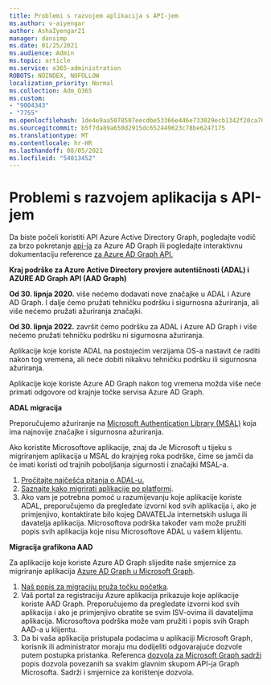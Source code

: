 ```yaml
---
title: Problemi s razvojem aplikacija s API-jem
ms.author: v-aiyengar
author: AshaIyengar21
manager: dansimp
ms.date: 01/25/2021
ms.audience: Admin
ms.topic: article
ms.service: o365-administration
ROBOTS: NOINDEX, NOFOLLOW
localization_priority: Normal
ms.collection: Adm_O365
ms.custom:
- "9004343"
- "7755"
ms.openlocfilehash: 1de4e9aa5078507eecdbe53366e446e733029ecb1342f20ca701fa7f95a06fa9
ms.sourcegitcommit: b5f7da89a650d2915dc652449623c78be6247175
ms.translationtype: MT
ms.contentlocale: hr-HR
ms.lasthandoff: 08/05/2021
ms.locfileid: "54013452"
---
```

# <a name="issues-developing-applications-with-apis"></a>Problemi s razvojem aplikacija s API-jem

Da biste počeli koristiti API Azure Active Directory Graph, pogledajte vodič za brzo pokretanje [api-ja](https://docs.microsoft.com/azure/active-directory/develop/microsoft-graph-intro) za Azure AD Graph ili pogledajte interaktivnu dokumentaciju reference [za Azure AD Graph API.](https://docs.microsoft.com/previous-versions/azure/ad/graph/api/api-catalog)

**Kraj podrške za Azure Active Directory provjere autentičnosti (ADAL) i AZURE AD Graph API (AAD Graph)**

**Od 30. lipnja 2020.** više nećemo dodavati nove značajke u ADAL i Azure AD Graph. I dalje ćemo pružati tehničku podršku i sigurnosna ažuriranja, ali više nećemo pružati ažuriranja značajki.

**Od 30. lipnja 2022.** završit ćemo podršku za ADAL i Azure AD Graph i više nećemo pružati tehničku podršku ni sigurnosna ažuriranja.

Aplikacije koje koriste ADAL na postojećim verzijama OS-a nastavit će raditi nakon tog vremena, ali neće dobiti nikakvu tehničku podršku ili sigurnosna ažuriranja.

Aplikacije koje koriste Azure AD Graph nakon tog vremena možda više neće primati odgovore od krajnje točke servisa Azure AD Graph.

**ADAL migracija**

Preporučujemo ažuriranje na [Microsoft Authentication Library (MSAL)](https://docs.microsoft.com/azure/active-directory/develop/v2-overview) koja ima najnovije značajke i sigurnosna ažuriranja.

Ako koristite Microsoftove aplikacije, znaj da Je Microsoft u tijeku s migriranjem aplikacija u MSAL do krajnjeg roka podrške, čime se jamči da će imati koristi od trajnih poboljšanja sigurnosti i značajki MSAL-a.

1. [Pročitajte najčešća pitanja o ADAL-u.](https://docs.microsoft.com/azure/active-directory/develop/msal-migration#frequently-asked-questions-faq)
1. [Saznajte kako migrirati aplikacije po platformi](https://docs.microsoft.com/azure/active-directory/develop/msal-migration#frequently-asked-questions-faq).
1. Ako vam je potrebna pomoć u razumijevanju koje aplikacije koriste ADAL, preporučujemo da pregledate izvorni kod svih aplikacija i, ako je primjenjivo, kontaktirate bilo kojeg DAVATELJa internetskih usluga ili davatelja aplikacija. Microsoftova podrška također vam može pružiti popis svih aplikacija koje nisu Microsoftove ADAL u vašem klijentu.

**Migracija grafikona AAD**

Za aplikacije koje koriste Azure AD Graph slijedite naše smjernice za migriranje aplikacija [Azure AD Graph u Microsoft Graph](https://docs.microsoft.com/graph/migrate-azure-ad-graph-overview?view=graph-rest-1.0&preserve-view=true).

1. [Naš popis za migraciju pruža točku početka](https://docs.microsoft.com/graph/migrate-azure-ad-graph-planning-checklist). 
1. Vaš portal za registraciju Azure aplikacija prikazuje koje aplikacije koriste AAD Graph. Preporučujemo da pregledate izvorni kod svih aplikacija i ako je primjenjivo obratite se svim ISV-ovima ili davateljima aplikacija. Microsoftova podrška može vam pružiti i popis svih Graph AAD-a u klijentu.
1. Da bi vaša aplikacija pristupala podacima u aplikaciji Microsoft Graph, korisnik ili administrator moraju mu dodijeliti odgovarajuće dozvole putem postupka pristanka. Referenca [dozvola za Microsoft Graph sadrži](https://docs.microsoft.com/graph/permissions-reference?context=graph%2Fapi%2Fbeta&view=graph-rest-beta&preserve-view=true) popis dozvola povezanih sa svakim glavnim skupom API-ja Graph Microsofta. Sadrži i smjernice za korištenje dozvola.
